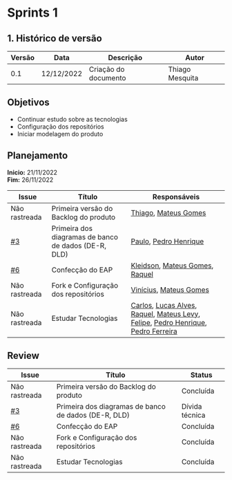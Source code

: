 # Sprints 1

## 1. Histórico de versão
| Versão | Data       | Descrição                                                                   | Autor           |
| ------ | ---------- | --------------------------------------------------------------------------- | --------------- |
| 0.1    | 12/12/2022 | Criação do documento                                  | Thiago Mesquita |

## Objetivos

- Continuar estudo sobre as tecnologias
- Configuração dos repositórios
- Iniciar modelagem do produto

## Planejamento

**Inicio:** 21/11/2022</br>
**Fim:** 26/11/2022

| Issue | Título | Responsáveis |
| ---- | ---- | ---- |
| Não rastreada | Primeira versão do Backlog do produto | [Thiago](https://github.com/thiagompc), [Mateus Gomes](https://github.com/matgomes21) | [Vinícius](https://github.com/viniciussaturnino) |
| [#3](https://github.com/fga-eps-mds/2022-2-Schedula-Doc/issues/3) | Primeira dos diagramas de banco de dados (DE-R, DLD) | [Paulo](https://github.com/twistershark), [Pedro Henrique](https://github.com/Muniz2811)|
| [#6](https://github.com/fga-eps-mds/2022-2-Schedula-Doc/issues/6) | Confecção do EAP | [Kleidson](https://github.com/kleidson-alves), [Mateus Gomes](https://github.com/matgomes21), [Raquel](https://github.com/raquel-andrade) |
| Não rastreada | Fork e Configuração dos repositórios | [Vinícius](https://github.com/viniciussaturnino), [Mateus Gomes](https://github.com/matgomes21)|
  Não rastreada | Estudar Tecnologias | [Carlos](https://github.com/Carlos-E-Souza), [Lucas Alves](https://github.com/Lucas-AV), [Raquel](https://github.com/raquel-andrade), [Mateus Levy](https://github.com/mateus9levy), [Felipe](https://github.com/MastromauroUnB), [Pedro Henrique](https://github.com/Muniz2811), [Pedro Ferreira](https://github.com/PedroFMuniz)|

## Review

| Issue | Título | Status |
| ---- | ---- | ---- |
| Não rastreada | Primeira versão do Backlog do produto | Concluída |
| [#3](https://github.com/fga-eps-mds/2022-2-Schedula-Doc/issues/3) | Primeira dos diagramas de banco de dados (DE-R, DLD) | Dívida técnica|
| [#6](https://github.com/fga-eps-mds/2022-2-Schedula-Doc/issues/6) | Confecção do EAP | Concluída |
| Não rastreada | Fork e Configuração dos repositórios | Concluída|
  Não rastreada | Estudar Tecnologias | Concluída |

